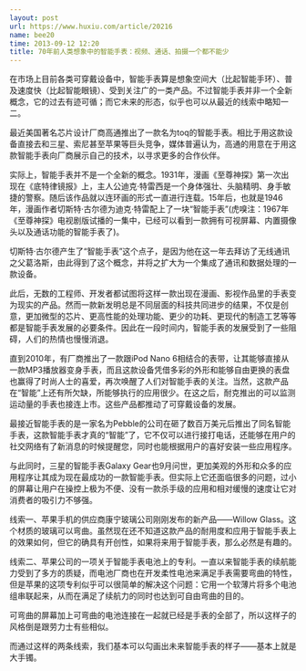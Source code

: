 ```yaml
---
layout: post
url: https://www.huxiu.com/article/20216
name: bee20
time: 2013-09-12 12:20
title: 70年前人类想象中的智能手表：视频、通话、拍摄一个都不能少
---
```

在市场上目前各类可穿戴设备中，智能手表算是想象空间大（比起智能手环）、普及速度快（比起智能眼镜）、受到关注广的一类产品。不过智能手表并非一个全新概念，它的过去有迹可循；而它未来的形态，似乎也可以从最近的线索中略知一二。

最近美国著名芯片设计厂商高通推出了一款名为toq的智能手表。相比于用这款设备直接去和三星、索尼甚至苹果等巨头竞争，媒体普遍认为，高通的用意在于用这款智能手表向厂商展示自己的技术，以寻求更多的合作伙伴。

实际上，智能手表并不是一个全新的概念。1931年，漫画《至尊神探》第一次出现在《底特律镜报》上，主人公迪克·特雷西是一个身体强壮、头脑精明、身手敏捷的警察。随后该作品就以连环画的形式一直进行连载。15年后，也就是1946年，漫画作者切斯特·古尔德为迪克·特雷配上了一块“智能手表”(虎嗅注：1967年《至尊神探》电视剧版试播的一集中，已经可以看到一款拥有可视屏幕、内置摄像头以及通话功能的智能手表了)。

切斯特·古尔德产生了“智能手表”这个点子，是因为他在这一年去拜访了无线通讯之父葛洛斯，由此得到了这个概念，并将之扩大为一个集成了通讯和数据处理的一款设备。

此后，无数的工程师、开发者都试图将这样一款出现在漫画、影视作品里的手表变为现实的产品。然而一款新发明总是不同层面的科技共同进步的结果，不仅是创意，更加微型的芯片、更高性能的处理功能、更少的功耗、更现代的制造工艺等等都是智能手表发展的必要条件。因此在一段时间内，智能手表的发展受到了一些阻碍，人们的热情也慢慢消退。

直到2010年，有厂商推出了一款跟iPod Nano 6相结合的表带，让其能够直接从一款MP3播放器变身手表，而且这款设备凭借多彩的外形和能够自由更换的表盘也赢得了时尚人士的喜爱，再次唤醒了人们对智能手表的关注。当然，这款产品在“智能”上还有所欠缺，所能够执行的应用很少。在这之后，耐克推出的可以监测运动量的手表也接连上市。这些产品都推动了可穿戴设备的发展。

最接近智能手表的是一家名为Pebble的公司在砸了数百万美元后推出了同名智能手表，这款智能手表才真的“智能”了，它不仅可以进行接打电话，还能够在用户的社交网络有了新消息的时候提醒您，同时也能根据用户的喜好安装一些应用程序。

与此同时，三星的智能手表Galaxy Gear也9月问世，更加美观的外形和众多的应用程序让其成为现在最成功的一款智能手表。但实际上它还面临很多的问题，过小的屏幕让用户在操控上极为不便、没有一款杀手级的应用和相对缓慢的速度让它对消费者的吸引力不够强。

线索一、苹果手机的供应商康宁玻璃公司刚刚发布的新产品——Willow Glass。这个材质的玻璃可以弯曲。虽然现在还不知道这款产品的耐用度和应用于智能手表上的效果如何，但它的确具有开创性，如果将来用于智能手表，那么必然是有趣的。

线索二、苹果公司的一项关于智能手表电池上的专利。一直以来智能手表的续航能力受到了多方的质疑，而电池厂商也在开发柔性电池来满足手表需要弯曲的特性，但是苹果的这项专利似乎可以很简单的解决这个问题：它用一个软薄片将多个电池组串联起来，从而在满足了续航力的同时也达到可自由弯曲的目的。

可弯曲的屏幕加上可弯曲的电池连接在一起就已经是手表的全部了，所以这样子的风格倒是跟劳力士有些相似。

而通过这样的两条线索，我们基本可以勾画出未来智能手表的样子——基本上就是大手镯。

